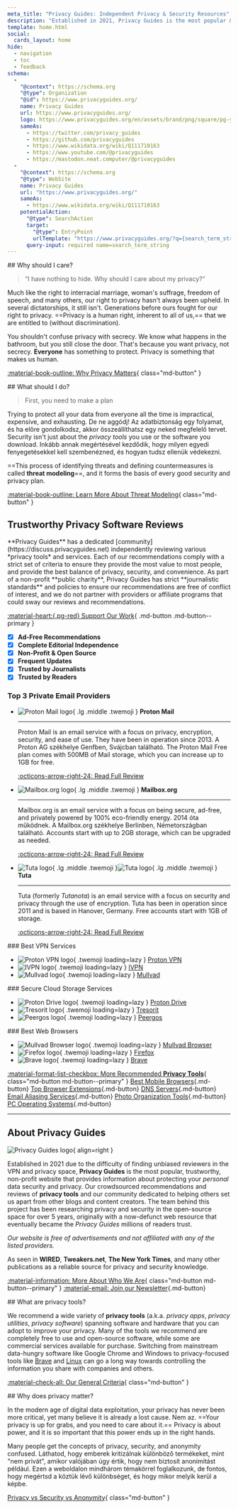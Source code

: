 ```yaml
---
meta_title: "Privacy Guides: Independent Privacy & Security Resources"
description: "Established in 2021, Privacy Guides is the most popular & trustworthy non-profit resource to find privacy tools and learn about protecting your digital life."
template: home.html
social:
  cards_layout: home
hide:
  - navigation
  - toc
  - feedback
schema:
  - 
    "@context": https://schema.org
    "@type": Organization
    "@id": https://www.privacyguides.org/
    name: Privacy Guides
    url: https://www.privacyguides.org/
    logo: https://www.privacyguides.org/en/assets/brand/png/square/pg-yellow.png
    sameAs:
      - https://twitter.com/privacy_guides
      - https://github.com/privacyguides
      - https://www.wikidata.org/wiki/Q111710163
      - https://www.youtube.com/@privacyguides
      - https://mastodon.neat.computer/@privacyguides
  - 
    "@context": https://schema.org
    "@type": WebSite
    name: Privacy Guides
    url: "https://www.privacyguides.org/"
    sameAs:
      - https://www.wikidata.org/wiki/Q111710163
    potentialAction:
      "@type": SearchAction
      target:
        "@type": EntryPoint
        urlTemplate: "https://www.privacyguides.org/?q={search_term_string}"
      query-input: required name=search_term_string
---
```


<!-- markdownlint-disable -->
<div class="grid" markdown>
<div markdown>
## Why should I care?

> “I have nothing to hide. Why should I care about my privacy?”

Much like the right to interracial marriage, woman's suffrage, freedom of speech, and many others, our right to privacy hasn't always been upheld. In several dictatorships, it still isn't. Generations before ours fought for our right to privacy. ==Privacy is a human right, inherent to all of us,== that we are entitled to (without discrimination).

You shouldn't confuse privacy with secrecy. We know what happens in the bathroom, but you still close the door. That's because you want privacy, not secrecy. **Everyone** has something to protect. Privacy is something that makes us human.

[:material-book-outline: Why Privacy Matters](basics/why-privacy-matters.md){ class="md-button" }
</div>

<div markdown>
## What should I do?

> First, you need to make a plan

Trying to protect all your data from everyone all the time is impractical, expensive, and exhausting. De ne aggódj! Az adatbiztonság egy folyamat, és ha előre gondolkodsz, akkor összeállíthatsz egy neked megfelelő tervet. Security isn't just about the *privacy tools* you use or the software you download. Inkább annak megértésével kezdődik, hogy milyen egyedi fenyegetésekkel kell szembenézned, és hogyan tudsz ellenük védekezni.

==This process of identifying threats and defining countermeasures is called **threat modeling**==, and it forms the basis of every good security and privacy plan.

[:material-book-outline: Learn More About Threat Modeling](basics/threat-modeling.md){ class="md-button" }
</div>
</div>

## Trustworthy Privacy Software Reviews

<div class="grid" markdown>

<div markdown>
**Privacy Guides** has a dedicated [community](https://discuss.privacyguides.net) independently reviewing various *privacy tools* and services. Each of our recommendations comply with a strict set of criteria to ensure they provide the most value to most people, and provide the best balance of privacy, security, and convenience. As part of a non-profit **public charity**, Privacy Guides has strict **journalistic standards** and policies to ensure our recommendations are free of conflict of interest, and we do not partner with providers or affiliate programs that could sway our reviews and recommendations.

[:material-heart:{.pg-red} Support Our Work](about/donate.md){ .md-button .md-button--primary }
</div>

- [x] **Ad-Free Recommendations**
- [x] **Complete Editorial Independence**
- [x] **Non-Profit & Open Source**
- [x] **Frequent Updates**
- [x] **Trusted by Journalists**
- [x] **Trusted by Readers**

</div>

### Top 3 Private Email Providers

<div class="grid cards" markdown>

-   ![Proton Mail logo](assets/img/email/protonmail.svg){ .lg .middle .twemoji } **Proton Mail**

    ---

    Proton Mail is an email service with a focus on privacy, encryption, security, and ease of use. They have been in operation since 2013. A Proton AG székhelye Genfben, Svájcban található. The Proton Mail Free plan comes with 500MB of Mail storage, which you can increase up to 1GB for free.

    [:octicons-arrow-right-24: Read Full Review](email.md#proton-mail)

-   ![Mailbox.org logo](assets/img/email/mailboxorg.svg){ .lg .middle .twemoji } **Mailbox.org**

    ---

    Mailbox.org is an email service with a focus on being secure, ad-free, and privately powered by 100% eco-friendly energy. 2014 óta működnek. A Mailbox.org székhelye Berlinben, Németországban található. Accounts start with up to 2GB storage, which can be upgraded as needed.

    [:octicons-arrow-right-24: Read Full Review](email.md#mailboxorg)

-   ![Tuta logo](assets/img/email/tuta.svg#only-light){ .lg .middle .twemoji }![Tuta logo](assets/img/email/tuta-dark.svg#only-dark){ .lg .middle .twemoji } **Tuta**

    ---

    Tuta (formerly *Tutanota*) is an email service with a focus on security and privacy through the use of encryption. Tuta has been in operation since 2011 and is based in Hanover, Germany. Free accounts start with 1GB of storage.

    [:octicons-arrow-right-24: Read Full Review](email.md#tuta)

</div>

<div class="grid" markdown>
<div markdown>
### Best VPN Services

<div class="grid cards" markdown>

- ![Proton VPN logo](assets/img/vpn/protonvpn.svg){ .twemoji loading=lazy } [Proton VPN](vpn.md#proton-vpn)
- ![IVPN logo](assets/img/vpn/mini/ivpn.svg){ .twemoji loading=lazy } [IVPN](vpn.md#ivpn)
- ![Mullvad logo](assets/img/vpn/mullvad.svg){ .twemoji loading=lazy } [Mullvad](vpn.md#mullvad)

</div>
</div>

<div markdown>
### Secure Cloud Storage Services

<div class="grid cards" markdown>

- ![Proton Drive logo](assets/img/cloud/protondrive.svg){ .twemoji loading=lazy } [Proton Drive](cloud.md#proton-drive)
- ![Tresorit logo](assets/img/cloud/tresorit.svg){ .twemoji loading=lazy } [Tresorit](cloud.md#tresorit)
- ![Peergos logo](assets/img/cloud/peergos.svg){ .twemoji loading=lazy } [Peergos](cloud.md#peergos)

</div>
</div>

<div markdown>
### Best Web Browsers

<div class="grid cards" markdown>

- ![Mullvad Browser logo](assets/img/browsers/mullvad_browser.svg){ .twemoji loading=lazy } [Mullvad Browser](desktop-browsers.md#mullvad-browser)
- ![Firefox logo](assets/img/browsers/firefox.svg){ .twemoji loading=lazy } [Firefox](desktop-browsers.md#firefox)
- ![Brave logo](assets/img/browsers/brave.svg){ .twemoji loading=lazy } [Brave](desktop-browsers.md#brave)

</div>
</div>
</div>

[:material-format-list-checkbox: More Recommended **Privacy Tools**](tools.md){ class="md-button md-button--primary" }
[Best Mobile Browsers](mobile-browsers.md ""){.md-button} [Top Browser Extensions](browser-extensions.md ""){.md-button} [DNS Servers](dns.md ""){.md-button} [Email Aliasing Services](email-aliasing.md ""){.md-button} [Photo Organization Tools](photo-management.md ""){.md-button} [PC Operating Systems](desktop.md ""){.md-button}

---

## About Privacy Guides

![Privacy Guides logo](assets/brand/logos/png/square/pg-yellow.png){ align=right }

Established in 2021 due to the difficulty of finding unbiased reviewers in the VPN and privacy space, **Privacy Guides** is the most popular, trustworthy, non-profit website that provides information about protecting your *personal* data security and privacy. Our crowdsourced recommendations and reviews of **privacy tools** and our community dedicated to helping others set us apart from other blogs and content creators. The team behind this project has been researching privacy and security in the open-source space for over 5 years, originally with a now-defunct web resource that eventually became the *Privacy Guides* millions of readers trust.

*Our website is free of advertisements and not affiliated with any of the listed providers.*

As seen in **WIRED**, **Tweakers.net**, **The New York Times**, and many other publications as a reliable source for privacy and security knowledge.

[:material-information: More About Who We Are](about.md){ class="md-button md-button--primary" } [:material-email: Join our Newsletter](https://blog.privacyguides.org/#/portal/signup ""){.md-button}

<div class="grid" markdown>
<div markdown>
## What are privacy tools?

We recommend a wide variety of **privacy tools** (a.k.a. *privacy apps*, *privacy utilities*, *privacy software*) spanning software and hardware that you can adopt to improve your privacy. Many of the tools we recommend are completely free to use and open-source software, while some are commercial services available for purchase. Switching from mainstream data-hungry software like Google Chrome and Windows to privacy-focused tools like [Brave](desktop-browsers.md#brave) and [Linux](desktop.md) can go a long way towards controlling the information you share with companies and others.

[:material-check-all: Our General Criteria](about/criteria.md){ class="md-button" }
</div>

<div markdown>
## Why does privacy matter?

In the modern age of digital data exploitation, your privacy has never been more critical, yet many believe it is already a lost cause. Nem az. ==Your privacy is up for grabs, and you need to care about it.== Privacy is about power, and it is so important that this power ends up in the right hands.

Many people get the concepts of privacy, security, and anonymity confused. Láthatod, hogy emberek kritizálnak különböző termékeket, mint "nem privát", amikor valójában úgy értik, hogy nem biztosít anonimitást például. Ezen a weboldalon mindhárom témakörrel foglalkozunk, de fontos, hogy megértsd a köztük lévő különbséget, és hogy mikor melyik kerül a képbe.

[Privacy vs Security vs Anonymity](basics/why-privacy-matters.md#what-is-privacy){ class="md-button" }
</div>
</div>
